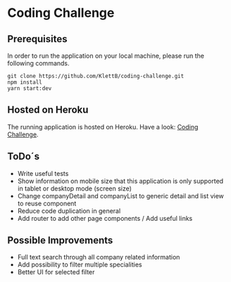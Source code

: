 # Coding Challenge

## Prerequisites

In order to run the application on your local machine, please run the following commands.
```
git clone https://github.com/KlettB/coding-challenge.git
npm install
yarn start:dev
```

## Hosted on Heroku

The running application is hosted on Heroku. Have a look: [Coding Challenge](https://cosuno-companies.herokuapp.com/).

## ToDo´s
- Write useful tests
- Show information on mobile size that this application is only supported in tablet or desktop mode (screen size) 
- Change companyDetail and companyList to generic detail and list view to reuse component
- Reduce code duplication in general
- Add router to add other page components / Add useful links

## Possible Improvements
- Full text search through all company related information
- Add possibility to filter multiple specialities
- Better UI for selected filter